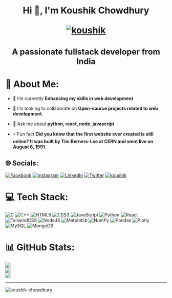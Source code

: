 <h1 align="center">Hi 👋, I'm Koushik Chowdhury

[![koushik](https://img.shields.io/badge/My-Website-%23E4405F.svg)](https://koushik-chowdhury.github.io/portfolio/)

</h1>

<h3 align="center" style="font-size:25px">A passionate fullstack developer from India</h3>


# 💫 About Me:


- 🔭 I’m currently  **Enhancing my skills in web development**


- 👯 I’m looking to collaborate on **Open-source projects related to web development.**



- 💬 Ask me about **python, react, node, javascript**

- ⚡ Fun fact **Did you know that the first website ever created is still online? It was built by Tim Berners-Lee at CERN and went live on August 6, 1991.**







## 🌐 Socials:
[![Facebook](https://img.shields.io/badge/Facebook-%231877F2.svg?logo=Facebook&logoColor=white)](https://facebook.com/koushik.chowdhury.3551)
 [![Instagram](https://img.shields.io/badge/Instagram-%23E4405F.svg?logo=Instagram&logoColor=white)](https://instagram.com/csakoushik) 
 [![LinkedIn](https://img.shields.io/badge/LinkedIn-%230077B5.svg?logo=linkedin&logoColor=white)](https://linkedin.com/in/koushik-chowdhury) 
 [![Twitter](https://img.shields.io/badge/Twitter-%231DA1F2.svg?logo=Twitter&logoColor=white)](https://twitter.com/@csakoushik)
[![koushik](https://img.shields.io/badge/Website-%23E4405F.svg)](https://koushik-chowdhury.github.io/portfolio/)



# 💻 Tech Stack:
![C](https://img.shields.io/badge/c-%2300599C.svg?style=for-the-badge&logo=c&logoColor=white) ![C++](https://img.shields.io/badge/c++-%2300599C.svg?style=for-the-badge&logo=c%2B%2B&logoColor=white) ![HTML5](https://img.shields.io/badge/html5-%23E34F26.svg?style=for-the-badge&logo=html5&logoColor=white) ![CSS3](https://img.shields.io/badge/css3-%231572B6.svg?style=for-the-badge&logo=css3&logoColor=white) ![JavaScript](https://img.shields.io/badge/javascript-%23323330.svg?style=for-the-badge&logo=javascript&logoColor=%23F7DF1E) ![Python](https://img.shields.io/badge/python-3670A0?style=for-the-badge&logo=python&logoColor=ffdd54) ![React](https://img.shields.io/badge/react-%2320232a.svg?style=for-the-badge&logo=react&logoColor=%2361DAFB) ![TailwindCSS](https://img.shields.io/badge/tailwindcss-%2338B2AC.svg?style=for-the-badge&logo=tailwind-css&logoColor=white) ![NodeJS](https://img.shields.io/badge/node.js-6DA55F?style=for-the-badge&logo=node.js&logoColor=white) ![Matplotlib](https://img.shields.io/badge/Matplotlib-%23ffffff.svg?style=for-the-badge&logo=Matplotlib&logoColor=black) ![NumPy](https://img.shields.io/badge/numpy-%23013243.svg?style=for-the-badge&logo=numpy&logoColor=white) ![Pandas](https://img.shields.io/badge/pandas-%23150458.svg?style=for-the-badge&logo=pandas&logoColor=white) ![Plotly](https://img.shields.io/badge/Plotly-%233F4F75.svg?style=for-the-badge&logo=plotly&logoColor=white) ![MySQL](https://img.shields.io/badge/mysql-%2300000f.svg?style=for-the-badge&logo=mysql&logoColor=white) ![MongoDB](https://img.shields.io/badge/MongoDB-%234ea94b.svg?style=for-the-badge&logo=mongodb&logoColor=white)
# 📊 GitHub Stats:
![](https://github-readme-stats.vercel.app/api/top-langs/?username=koushik-chowdhury&theme=dark&hide_border=false&include_all_commits=false&count_private=false&layout=compact)<br/>
![](https://github-readme-stats.vercel.app/api?username=koushik-chowdhury&theme=dark&hide_border=false&include_all_commits=false&count_private=false)<br/>
![](https://github-readme-streak-stats.herokuapp.com/?user=koushik-chowdhury&theme=dark&hide_border=false)



<hr>
<p align="left"> <img src="https://komarev.com/ghpvc/?username=koushik-chowdhury&label=Profile%20views&color=0e75b6&style=flat" alt="koushik-chowdhury" /> </p>
